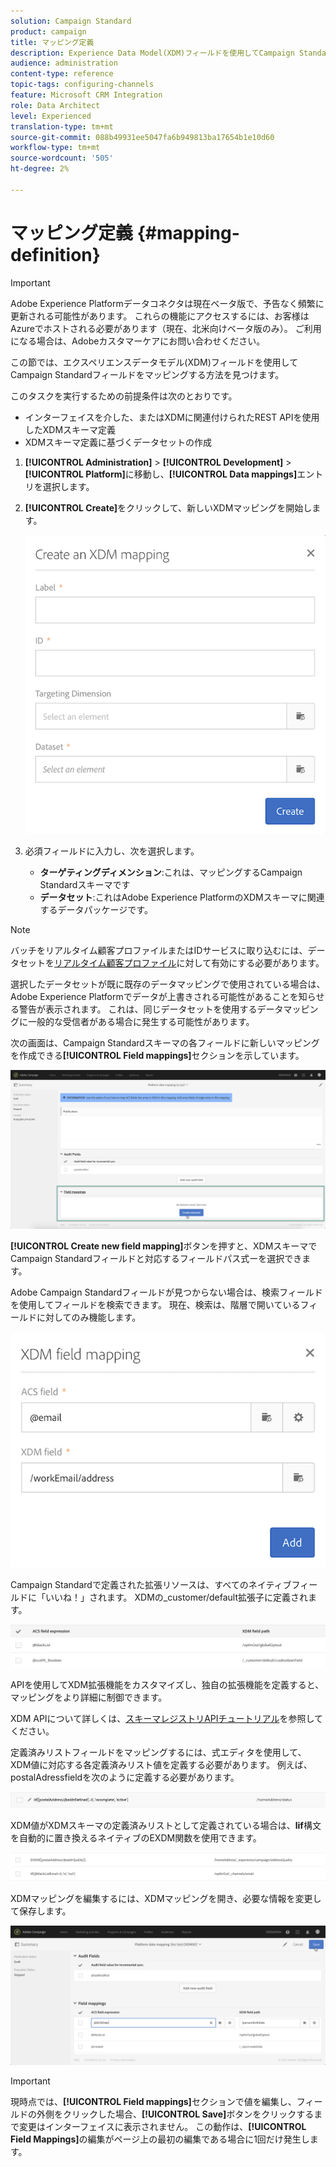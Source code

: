 ```yaml
---
solution: Campaign Standard
product: campaign
title: マッピング定義
description: Experience Data Model(XDM)フィールドを使用してCampaign Standardフィールドをマッピングする方法について説明します。
audience: administration
content-type: reference
topic-tags: configuring-channels
feature: Microsoft CRM Integration
role: Data Architect
level: Experienced
translation-type: tm+mt
source-git-commit: 088b49931ee5047fa6b949813ba17654b1e10d60
workflow-type: tm+mt
source-wordcount: '505'
ht-degree: 2%

---
```



# マッピング定義 {#mapping-definition}

>[!IMPORTANT]
>
>Adobe Experience Platformデータコネクタは現在ベータ版で、予告なく頻繁に更新される可能性があります。 これらの機能にアクセスするには、お客様はAzureでホストされる必要があります（現在、北米向けベータ版のみ）。 ご利用になる場合は、Adobeカスタマーケアにお問い合わせください。

この節では、エクスペリエンスデータモデル(XDM)フィールドを使用してCampaign Standardフィールドをマッピングする方法を見つけます。

このタスクを実行するための前提条件は次のとおりです。

* インターフェイスを介した、またはXDMに関連付けられたREST APIを使用したXDMスキーマ定義
* XDMスキーマ定義に基づくデータセットの作成

1. **[!UICONTROL Administration]** > **[!UICONTROL Development]** > **[!UICONTROL Platform]**&#x200B;に移動し、**[!UICONTROL Data mappings]**&#x200B;エントリを選択します。

1. **[!UICONTROL Create]**&#x200B;をクリックして、新しいXDMマッピングを開始します。

   ![](assets/aep_createmapping.png)

1. 必須フィールドに入力し、次を選択します。

   * **ターゲティングディメンション**:これは、マッピングするCampaign Standardスキーマです
   * **データセット**:これはAdobe Experience PlatformのXDMスキーマに関連するデータパッケージです。

>[!NOTE]
>
>バッチをリアルタイム顧客プロファイルまたはIDサービスに取り込むには、データセットを[リアルタイム顧客プロファイル](https://docs.adobe.com/content/help/en/experience-platform/rtcdp/intro/get-started.html)に対して有効にする必要があります。
>
>選択したデータセットが既に既存のデータマッピングで使用されている場合は、Adobe Experience Platformでデータが上書きされる可能性があることを知らせる警告が表示されます。 これは、同じデータセットを使用するデータマッピングに一般的な受信者がある場合に発生する可能性があります。

次の画面は、Campaign Standardスキーマの各フィールドに新しいマッピングを作成できる&#x200B;**[!UICONTROL Field mappings]**&#x200B;セクションを示しています。

![](assets/aep_fieldmappings.png)

**[!UICONTROL Create new field mapping]**&#x200B;ボタンを押すと、XDMスキーマでCampaign Standardフィールドと対応するフィールドパス式ーを選択できます。

Adobe Campaign Standardフィールドが見つからない場合は、検索フィールドを使用してフィールドを検索できます。 現在、検索は、階層で開いているフィールドに対してのみ機能します。

![](assets/aep_mapfield.png)

Campaign Standardで定義された拡張リソースは、すべてのネイティブフィールドに「いいね！」されます。 XDMの_customer/default拡張子に定義されます。

![](assets/aep_fieldscusmapping.png)

APIを使用してXDM拡張機能をカスタマイズし、独自の拡張機能を定義すると、マッピングをより詳細に制御できます。

XDM APIについて詳しくは、[スキーマレジストリAPIチュートリアル](https://docs.adobe.com/content/help/ja-JP/experience-platform/xdm/api/getting-started.html)を参照してください。

定義済みリストフィールドをマッピングするには、式エディタを使用して、XDM値に対応する各定義済みリスト値を定義する必要があります。 例えば、postalAdressfieldを次のように定義する必要があります。

![](assets/aep_enummapping.png)

XDM値がXDMスキーマの定義済みリストとして定義されている場合は、**lif**&#x200B;構文を自動的に置き換えるネイティブのEXDM関数を使用できます。

![](assets/aep_enummappingexdm.png)

XDMマッピングを編集するには、XDMマッピングを開き、必要な情報を変更して保存します。

![](assets/aep_editmapping.png)

>[!IMPORTANT]
>
>現時点では、**[!UICONTROL Field mappings]**&#x200B;セクションで値を編集し、フィールドの外側をクリックした場合、**[!UICONTROL Save]**&#x200B;ボタンをクリックするまで変更はインターフェイスに表示されません。 この動作は、**[!UICONTROL Field Mappings]**&#x200B;の編集がページ上の最初の編集である場合に1回だけ発生します。
